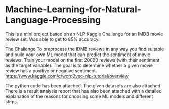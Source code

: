 # Machine-Learning-for-Natural-Language-Processing
This is a mini project based on an NLP Kaggle Challenge for an IMDB movie review set. Was able to get to 85% accuracy.

The Challenge
To preprocess the IDMB reviews in any way you find suitable and build your own ML model that can predict the sentiment of movie reviews.  Train your model on the first 20000 reviews (with their sentiment as the target variable).  The goal is to determine whether a given movie review has a positive or negative sentiment.
https://www.kaggle.com/c/word2vec-nlp-tutorial/overview


The python code has been attached. The given datasets are also attached.
There is a result analysis report that has also been attached with a detailed explanation of the reasons for choosing some ML models and different steps.


